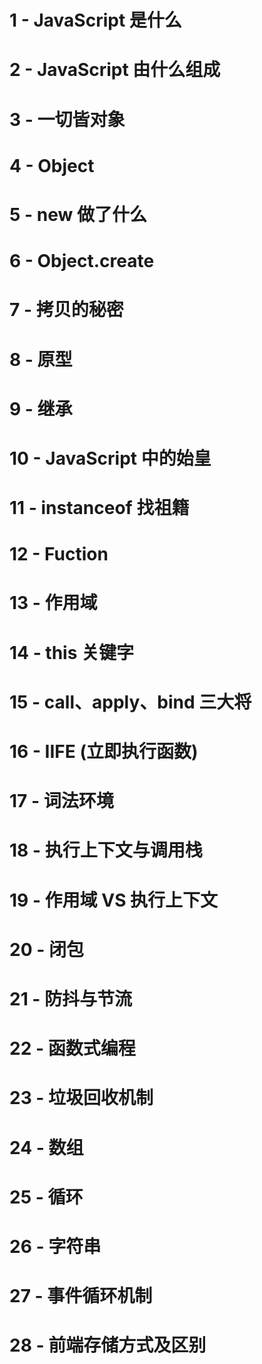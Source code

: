 # 1 - JavaScript 是什么

# 2 - JavaScript 由什么组成

# 3 - 一切皆对象

# 4 - Object

# 5 - new 做了什么

# 6 - Object.create

# 7 - 拷贝的秘密

# 8 - 原型

# 9 - 继承

# 10 - JavaScript 中的始皇

# 11 - instanceof 找祖籍

# 12 - Fuction

# 13 - 作用域

# 14 - this 关键字

# 15 - call、apply、bind 三大将

# 16 - IIFE (立即执行函数)

# 17 - 词法环境

# 18 - 执行上下文与调用栈

# 19 - 作用域 VS 执行上下文

# 20 - 闭包

# 21 - 防抖与节流

# 22 - 函数式编程

# 23 - 垃圾回收机制

# 24 - 数组

# 25 - 循环

# 26 - 字符串

# 27 - 事件循环机制

# 28 - 前端存储方式及区别
